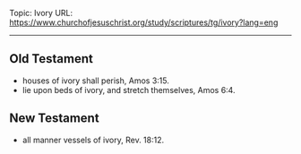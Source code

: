 Topic: Ivory
URL: https://www.churchofjesuschrist.org/study/scriptures/tg/ivory?lang=eng

---

## Old Testament

- houses of ivory shall perish, Amos 3:15.
- lie upon beds of ivory, and stretch themselves, Amos 6:4.

## New Testament

- all manner vessels of ivory, Rev. 18:12.

